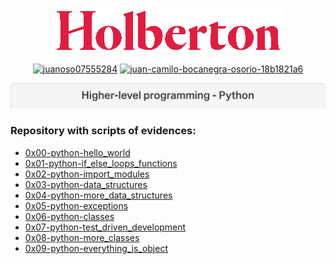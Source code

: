 <p align="center">
    <a href=#><img src="https://raw.githubusercontent.com/jbocane6/logos/main/holberton-logo.png" alt="holberton" /></a></p>
  
  <p align="center">
    <a href="https://twitter.com/juanoso07555284" target="blank"><img align="center" src="https://raw.githubusercontent.com/rahuldkjain/github-profile-readme-generator/master/src/images/icons/Social/twitter.svg" alt="juanoso07555284" height="30" width="40" /></a>
  <a href="https://linkedin.com/in/juan-camilo-bocanegra-osorio-18b1821a6" target="blank"><img align="center" src="https://raw.githubusercontent.com/rahuldkjain/github-profile-readme-generator/master/src/images/icons/Social/linked-in-alt.svg" alt="juan-camilo-bocanegra-osorio-18b1821a6" height="30" width="40" /></a>
  </p>
  
  <p align="center">
    <a href=#><img src="https://raw.githubusercontent.com/jbocane6/logos/main/Titulo4.png" alt="titulo" /></a></p>
  
  ### Repository with scripts of evidences:

- [0x00-python-hello_world](https://github.com/jbocane6/holbertonschool-higher_level_programming/tree/master/0x00-python-hello_world)
- [0x01-python-if_else_loops_functions](https://github.com/jbocane6/holbertonschool-higher_level_programming/tree/master/0x01-python-if_else_loops_functions)
- [0x02-python-import_modules](https://github.com/jbocane6/holbertonschool-higher_level_programming/tree/master/0x02-python-import_modules)
- [0x03-python-data_structures](https://github.com/jbocane6/holbertonschool-higher_level_programming/tree/master/0x03-python-data_structures)
- [0x04-python-more_data_structures](https://github.com/jbocane6/holbertonschool-higher_level_programming/tree/master/0x04-python-more_data_structures)
- [0x05-python-exceptions](https://github.com/jbocane6/holbertonschool-higher_level_programming/tree/master/0x05-python-exceptions)
- [0x06-python-classes](https://github.com/jbocane6/holbertonschool-higher_level_programming/tree/master/0x06-python-classes)
- [0x07-python-test_driven_development](https://github.com/jbocane6/holbertonschool-higher_level_programming/tree/master/0x07-python-test_driven_development)
- [0x08-python-more_classes](https://github.com/jbocane6/holbertonschool-higher_level_programming/tree/master/0x08-python-more_classes)
- [0x09-python-everything_is_object](https://github.com/jbocane6/holbertonschool-higher_level_programming/tree/master/0x09-python-everything_is_object)